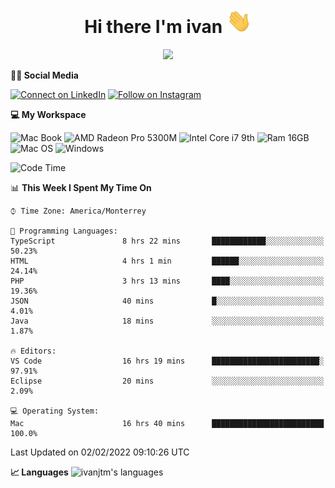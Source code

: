 <h1 align="center">Hi there I'm ivan <img src="https://raw.githubusercontent.com/ABSphreak/ABSphreak/master/gifs/Hi.gif" width="40px" /></h1>
<div align="center">
<img src="http://github-readme-streak-stats.herokuapp.com?user=ivanjtm&hide_border=true&background=00000000&border=FFFFFF00&sideNums=A8A8A8&sideLabels=A8A8A8&currStreakNum=FFC93C&dates=A8A8A8)](https://git.io/streak-stats"/>
</div>

**👦🏻 Social Media**

[![Connect on LinkedIn](https://img.shields.io/badge/LinkedIn-%230077B5.svg?&style=flat-square&logo=linkedin&logoColor=white)](https://www.linkedin.com/in/ivanjtm)
[![Follow on Instagram](https://img.shields.io/badge/Instagram-E4405F?style=flat-square&logo=instagram&logoColor=white)](https://www.instagram.com/ivanjtm)

**💻 My Workspace**

![Mac Book](https://img.shields.io/badge/Apple-MacBook_Pro_2019-999999?style=flat-square&logo=apple&logoColor=white)
![AMD Radeon Pro 5300M](https://img.shields.io/badge/AMD-Radeon_Pro_5300M-ED1C24?style=flat-square&logo=amd&logoColor=white)
![Intel Core i7 9th](https://img.shields.io/badge/Intel-Core_i7_9th-0071C5?style=flat-square&logo=intel&logoColor=white)
![Ram 16GB](https://img.shields.io/badge/RAM-16GB-230071C5?style=flat-square&logoColor=white)
![Mac OS](https://img.shields.io/badge/Mac%20OS-000000?style=flat-square&logo=apple&logoColor=white)
![Windows](https://img.shields.io/badge/Windows-0078D6?style=flat-square&logo=windows&logoColor=white)


<!--START_SECTION:waka-->
![Code Time](http://img.shields.io/badge/Code%20Time-588%20hrs%206%20mins-blue)

📊 **This Week I Spent My Time On** 

```text
⌚︎ Time Zone: America/Monterrey

💬 Programming Languages: 
TypeScript               8 hrs 22 mins       ████████████░░░░░░░░░░░░░   50.23% 
HTML                     4 hrs 1 min         ██████░░░░░░░░░░░░░░░░░░░   24.14% 
PHP                      3 hrs 13 mins       ████░░░░░░░░░░░░░░░░░░░░░   19.36% 
JSON                     40 mins             █░░░░░░░░░░░░░░░░░░░░░░░░   4.01% 
Java                     18 mins             ░░░░░░░░░░░░░░░░░░░░░░░░░   1.87%

🔥 Editors: 
VS Code                  16 hrs 19 mins      ████████████████████████░   97.91% 
Eclipse                  20 mins             ░░░░░░░░░░░░░░░░░░░░░░░░░   2.09%

💻 Operating System: 
Mac                      16 hrs 40 mins      █████████████████████████   100.0%

```


 Last Updated on 02/02/2022 09:10:26 UTC
<!--END_SECTION:waka-->
**📈 Languages**
 ![ivanjtm's languages](https://wakatime.com/share/@ivanjtm/a32f83c6-d0c9-49a4-a5ae-d0440b950377.svg)
